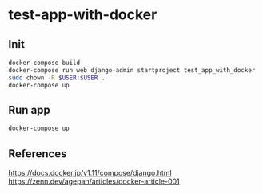 # test-app-with-docker

## Init

```sh
docker-compose build
docker-compose run web django-admin startproject test_app_with_docker .
sudo chown -R $USER:$USER .
docker-compose up
```

## Run app

```sh
docker-compose up
```

## References

https://docs.docker.jp/v1.11/compose/django.html  
https://zenn.dev/agepan/articles/docker-article-001  

